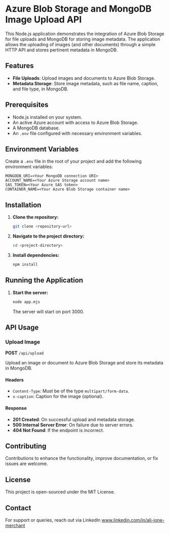 # Azure Blob Storage and MongoDB Image Upload API

This Node.js application demonstrates the integration of Azure Blob Storage for file uploads and MongoDB for storing image metadata. The application allows the uploading of images (and other documents) through a simple HTTP API and stores pertinent metadata in MongoDB.

## Features

- **File Uploads**: Upload images and documents to Azure Blob Storage.
- **Metadata Storage**: Store image metadata, such as file name, caption, and file type, in MongoDB.

## Prerequisites

- Node.js installed on your system.
- An active Azure account with access to Azure Blob Storage.
- A MongoDB database.
- An `.env` file configured with necessary environment variables.

## Environment Variables

Create a `.env` file in the root of your project and add the following environment variables:

```plaintext
MONGODB_URI=<Your MongoDB connection URI>
ACCOUNT_NAME=<Your Azure Storage account name>
SAS_TOKEN=<Your Azure SAS token>
CONTAINER_NAME=<Your Azure Blob Storage container name>
```

## Installation

1. **Clone the repository:**

   ```bash
   git clone <repository-url>
   ```

2. **Navigate to the project directory:**

   ```bash
   cd <project-directory>
   ```

3. **Install dependencies:**

   ```bash
   npm install
   ```

## Running the Application

1. **Start the server:**

   ```bash
   node app.mjs
   ```

   The server will start on port 3000.

## API Usage

### Upload Image

**POST** `/api/upload`

Upload an image or document to Azure Blob Storage and store its metadata in MongoDB.

#### Headers

- `Content-Type`: Must be of the type `multipart/form-data`.
- `x-caption`: Caption for the image (optional).

#### Response

- **201 Created**: On successful upload and metadata storage.
- **500 Internal Server Error**: On failure due to server errors.
- **404 Not Found**: If the endpoint is incorrect.

## Contributing

Contributions to enhance the functionality, improve documentation, or fix issues are welcome.

## License

This project is open-sourced under the MIT License.

## Contact

For support or queries, reach out via LinkedIn www.linkedin.com/in/ali-jone-merchant 

